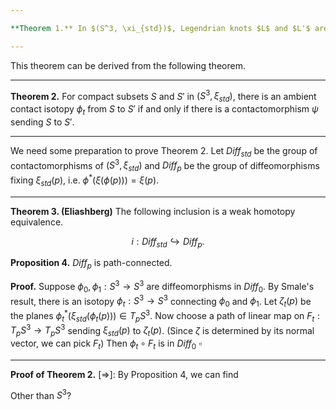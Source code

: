 ```yaml
---

**Theorem 1.** In $(S^3, \xi_{std})$, Legendrian knots $L$ and $L'$ are Legendrian isotopic if and only if the complements of standard neighborhoods are contactomorphic.

---
```


This theorem can be derived from the following theorem.

---

**Theorem 2.**  For compact subsets $S$ and $S'$ in $(S^3, \xi_{std})$, there is an ambient contact isotopy $\phi_t$ from $S$ to $S'$ if and only if there is a contactomorphism $\psi$ sending $S$ to $S'$.

---

We need some preparation to prove Theorem 2. Let $\textit{Diff}_{std}$ be the group of contactomorphisms of $(S^3, \xi_{std})$ and $\textit{Diff}_p$ be the group of diffeomorphisms fixing $\xi_{std}(p)$, i.e. $\phi^*(\xi(\phi(p))) = \xi(p)$.

---

**Theorem 3. (Eliashberg)** The following inclusion is a weak homotopy equivalence.

$$i: \textit{Diff}_{std} \hookrightarrow \textit{Diff}_p.$$

**Proposition 4.** $\textit{Diff}_p$ is path-connected.

**Proof.** Suppose $\phi_0, \phi_1:S^3 \rightarrow S^3$ are diffeomorphisms in $\textit{Diff}_0$. By Smale's result, there is an isotopy $\phi_t: S^3 \to S^3$ connecting $\phi_0$ and $\phi_1$. Let $\zeta_t(p)$ be the planes $\phi_t^*(\xi_{std}(\phi_t(p))) \in T_pS^3$. Now choose a path of linear map on $F_t: T_pS^3 \to T_pS^3$ sending $\xi_{std}(p)$ to $\zeta_t(p)$. (Since $\zeta$ is determined by its normal vector, we can pick $F_t$) Then $\phi_t \circ F_t$ is in $\textit{Diff}_0$  $\square$

---

**Proof of Theorem 2.** $[\Rightarrow]$: By Proposition 4, we can find  


Other than $S^3$?
<!--stackedit_data:
eyJoaXN0b3J5IjpbMTY3NzM1NzgyNiw4NjcyNTI2NjMsMzQwMT
MzNjcsLTIxMzM3MjQxNDAsMjEyNDI3OTUwOCwtMTMwNzE5NDEx
NiwtMTg0MDIwNjIzMywxMTQ2MjA0NDU4LC0xMzg2MjQ2ODhdfQ
==
-->